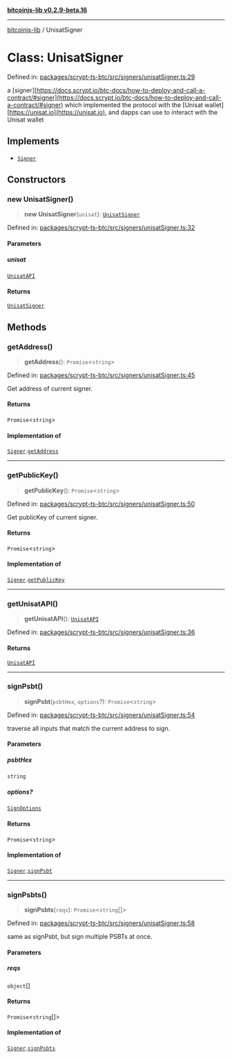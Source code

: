 [**bitcoinjs-lib v0.2.9-beta.16**](../README.md)

***

[bitcoinjs-lib](../README.md) / UnisatSigner

# Class: UnisatSigner

Defined in: [packages/scrypt-ts-btc/src/signers/unisatSigner.ts:29](https://github.com/sCrypt-Inc/scrypt-btc-mono/blob/7d2760b2d3565565fcb011792878d3764e0701be/packages/scrypt-ts-btc/src/signers/unisatSigner.ts#L29)

a [signer][https://docs.scrypt.io/btc-docs/how-to-deploy-and-call-a-contract/#signer](https://docs.scrypt.io/btc-docs/how-to-deploy-and-call-a-contract/#signer) which implemented the protocol with the [Unisat wallet][https://unisat.io](https://unisat.io),
and dapps can use to interact with the Unisat wallet

## Implements

- [`Signer`](../interfaces/Signer.md)

## Constructors

### new UnisatSigner()

> **new UnisatSigner**(`unisat`): [`UnisatSigner`](UnisatSigner.md)

Defined in: [packages/scrypt-ts-btc/src/signers/unisatSigner.ts:32](https://github.com/sCrypt-Inc/scrypt-btc-mono/blob/7d2760b2d3565565fcb011792878d3764e0701be/packages/scrypt-ts-btc/src/signers/unisatSigner.ts#L32)

#### Parameters

##### unisat

[`UnisatAPI`](../interfaces/UnisatAPI.md)

#### Returns

[`UnisatSigner`](UnisatSigner.md)

## Methods

### getAddress()

> **getAddress**(): `Promise`\<`string`\>

Defined in: [packages/scrypt-ts-btc/src/signers/unisatSigner.ts:45](https://github.com/sCrypt-Inc/scrypt-btc-mono/blob/7d2760b2d3565565fcb011792878d3764e0701be/packages/scrypt-ts-btc/src/signers/unisatSigner.ts#L45)

Get address of current signer.

#### Returns

`Promise`\<`string`\>

#### Implementation of

[`Signer`](../interfaces/Signer.md).[`getAddress`](../interfaces/Signer.md#getaddress)

***

### getPublicKey()

> **getPublicKey**(): `Promise`\<`string`\>

Defined in: [packages/scrypt-ts-btc/src/signers/unisatSigner.ts:50](https://github.com/sCrypt-Inc/scrypt-btc-mono/blob/7d2760b2d3565565fcb011792878d3764e0701be/packages/scrypt-ts-btc/src/signers/unisatSigner.ts#L50)

Get publicKey of current signer.

#### Returns

`Promise`\<`string`\>

#### Implementation of

[`Signer`](../interfaces/Signer.md).[`getPublicKey`](../interfaces/Signer.md#getpublickey)

***

### getUnisatAPI()

> **getUnisatAPI**(): [`UnisatAPI`](../interfaces/UnisatAPI.md)

Defined in: [packages/scrypt-ts-btc/src/signers/unisatSigner.ts:36](https://github.com/sCrypt-Inc/scrypt-btc-mono/blob/7d2760b2d3565565fcb011792878d3764e0701be/packages/scrypt-ts-btc/src/signers/unisatSigner.ts#L36)

#### Returns

[`UnisatAPI`](../interfaces/UnisatAPI.md)

***

### signPsbt()

> **signPsbt**(`psbtHex`, `options`?): `Promise`\<`string`\>

Defined in: [packages/scrypt-ts-btc/src/signers/unisatSigner.ts:54](https://github.com/sCrypt-Inc/scrypt-btc-mono/blob/7d2760b2d3565565fcb011792878d3764e0701be/packages/scrypt-ts-btc/src/signers/unisatSigner.ts#L54)

traverse all inputs that match the current address to sign.

#### Parameters

##### psbtHex

`string`

##### options?

[`SignOptions`](../interfaces/SignOptions.md)

#### Returns

`Promise`\<`string`\>

#### Implementation of

[`Signer`](../interfaces/Signer.md).[`signPsbt`](../interfaces/Signer.md#signpsbt)

***

### signPsbts()

> **signPsbts**(`reqs`): `Promise`\<`string`[]\>

Defined in: [packages/scrypt-ts-btc/src/signers/unisatSigner.ts:58](https://github.com/sCrypt-Inc/scrypt-btc-mono/blob/7d2760b2d3565565fcb011792878d3764e0701be/packages/scrypt-ts-btc/src/signers/unisatSigner.ts#L58)

same as signPsbt, but sign multiple PSBTs at once.

#### Parameters

##### reqs

`object`[]

#### Returns

`Promise`\<`string`[]\>

#### Implementation of

[`Signer`](../interfaces/Signer.md).[`signPsbts`](../interfaces/Signer.md#signpsbts)

